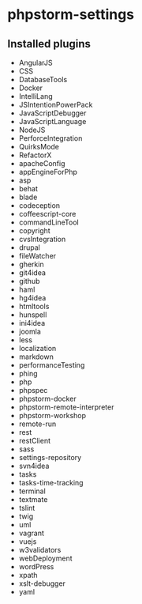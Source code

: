 # phpstorm-settings

## Installed plugins

- AngularJS
- CSS
- DatabaseTools
- Docker
- IntelliLang
- JSIntentionPowerPack
- JavaScriptDebugger
- JavaScriptLanguage
- NodeJS
- PerforceIntegration
- QuirksMode
- RefactorX
- apacheConfig
- appEngineForPhp
- asp
- behat
- blade
- codeception
- coffeescript-core
- commandLineTool
- copyright
- cvsIntegration
- drupal
- fileWatcher
- gherkin
- git4idea
- github
- haml
- hg4idea
- htmltools
- hunspell
- ini4idea
- joomla
- less
- localization
- markdown
- performanceTesting
- phing
- php
- phpspec
- phpstorm-docker
- phpstorm-remote-interpreter
- phpstorm-workshop
- remote-run
- rest
- restClient
- sass
- settings-repository
- svn4idea
- tasks
- tasks-time-tracking
- terminal
- textmate
- tslint
- twig
- uml
- vagrant
- vuejs
- w3validators
- webDeployment
- wordPress
- xpath
- xslt-debugger
- yaml
